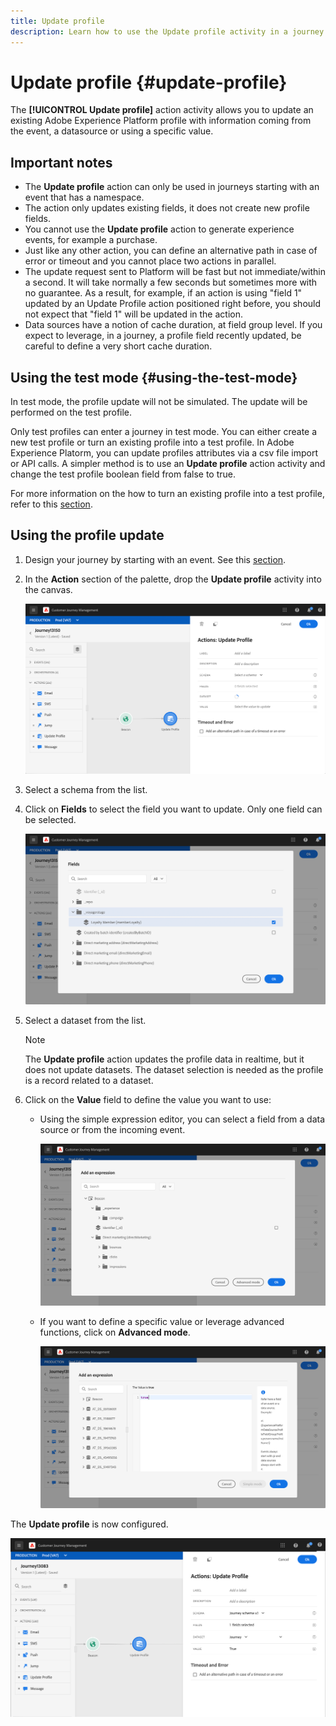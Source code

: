 ```yaml
---
title: Update profile
description: Learn how to use the Update profile activity in a journey
---
```

# Update profile {#update-profile}

The **[!UICONTROL Update profile]** action activity allows you to update an existing Adobe Experience Platform profile with information coming from the event, a datasource or using a specific value.

## Important notes

* The **Update profile** action can only be used in journeys starting with an event that has a namespace.
* The action only updates existing fields, it does not create new profile fields.
* You cannot use the **Update profile** action to generate experience events, for example a purchase.
* Just like any other action, you can define an alternative path in case of error or timeout and you cannot place two actions in parallel.
* The update request sent to Platform will be fast but not immediate/within a second. It will take normally a few seconds but sometimes more with no guarantee. As a result, for example, if an action is using "field 1" updated by an Update Profile action positioned right before, you should not expect that "field 1" will be updated in the action.
* Data sources have a notion of cache duration, at field group level. If you expect to leverage, in a journey, a profile field recently updated, be careful to define a very short cache duration.

## Using the test mode {#using-the-test-mode}

In test mode, the profile update will not be simulated. The update will be performed on the test profile. 

Only test profiles can enter a journey in test mode. You can either create a new test profile or turn an existing profile into a test profile. In Adobe Experience Platorm, you can update profiles attributes via a csv file import or API calls. A simpler method is to use an **Update profile** action activity and change the test profile boolean field from false to true.

For more information on the how to turn an existing profile into a test profile, refer to this [section](../building-journeys/creating-test-profiles.md#create-test-profiles-csv).

## Using the profile update

1. Design your journey by starting with an event. See this [section](../building-journeys/journey.md).

1. In the **Action** section of the palette, drop the **Update profile** activity into the canvas.

   ![](../assets/profileupdate0.png)

1. Select a schema from the list.

1. Click on **Fields** to select the field you want to update. Only one field can be selected.

   ![](../assets/profileupdate2.png)

1. Select a dataset from the list. 

   >[!NOTE]
   >
   >The **Update profile** action updates the profile data in realtime, but it does not update datasets. The dataset selection is needed as the profile is a record related to a dataset.

1. Click on the **Value** field to define the value you want to use:

   * Using the simple expression editor, you can select a field from a data source or from the incoming event.

      ![](../assets/profileupdate4.png)

   * If you want to define a specific value or leverage advanced functions, click on **Advanced mode**.

      ![](../assets/profileupdate3.png)

The **Update profile** is now configured.

![](../assets/profileupdate1.png)
